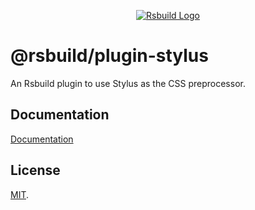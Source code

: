 <p align="center">
  <a href="https://rsbuild.dev" target="blank"><img src="https://assets.rspack.dev/rsbuild/rsbuild-banner.png" alt="Rsbuild Logo" /></a>
</p>

# @rsbuild/plugin-stylus

An Rsbuild plugin to use Stylus as the CSS preprocessor.

## Documentation

[Documentation](https://rsbuild.dev/plugins/list/plugin-stylus)

## License

[MIT](https://github.com/web-infra-dev/rsbuild/blob/main/LICENSE).
